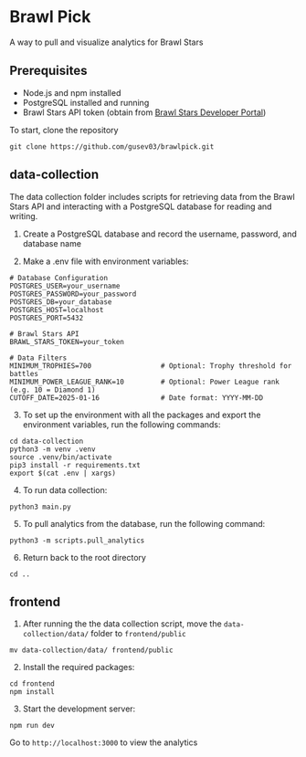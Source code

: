 # Brawl Pick

A way to pull and visualize analytics for Brawl Stars

## Prerequisites
- Node.js and npm installed
- PostgreSQL installed and running
- Brawl Stars API token (obtain from [Brawl Stars Developer Portal](https://developer.brawlstars.com))

To start, clone the repository
```
git clone https://github.com/gusev03/brawlpick.git
```

## data-collection

The data collection folder includes scripts for retrieving data from the Brawl Stars API and interacting with a PostgreSQL database for reading and writing.

1. Create a PostgreSQL database and record the username, password, and database name

2. Make a .env file with environment variables:
```
# Database Configuration
POSTGRES_USER=your_username
POSTGRES_PASSWORD=your_password
POSTGRES_DB=your_database
POSTGRES_HOST=localhost
POSTGRES_PORT=5432

# Brawl Stars API
BRAWL_STARS_TOKEN=your_token

# Data Filters
MINIMUM_TROPHIES=700                 # Optional: Trophy threshold for battles
MINIMUM_POWER_LEAGUE_RANK=10         # Optional: Power League rank (e.g. 10 = Diamond 1)
CUTOFF_DATE=2025-01-16               # Date format: YYYY-MM-DD
```

3. To set up the environment with all the packages and export the environment variables, run the following commands:
```
cd data-collection
python3 -m venv .venv
source .venv/bin/activate
pip3 install -r requirements.txt
export $(cat .env | xargs)
```

4. To run data collection:
```
python3 main.py
```

5. To pull analytics from the database, run the following command:
```
python3 -m scripts.pull_analytics
```

6. Return back to the root directory
```
cd ..
```

## frontend

1. After running the the data collection script, move the ```data-collection/data/``` folder to ```frontend/public```
```
mv data-collection/data/ frontend/public
```

2. Install the required packages:
```
cd frontend
npm install
```

3. Start the development server:
```
npm run dev
```

Go to ```http://localhost:3000``` to view the analytics
